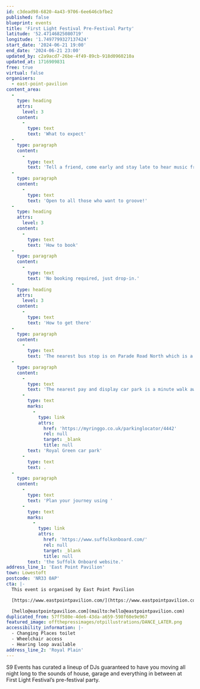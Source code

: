 ```yaml
---
id: c3dead98-6820-4a43-9706-6ee646cbfbe2
published: false
blueprint: events
title: 'First Light Festival Pre-Festival Party'
latitude: '52.47146825080719'
longitude: '1.7497799327137424'
start_date: '2024-06-21 19:00'
end_date: '2024-06-21 23:00'
updated_by: c2a9acd7-26be-4f49-89cb-918d0960210a
updated_at: 1716909831
free: true
virtual: false
organisers:
  - east-point-pavilion
content_area:
  -
    type: heading
    attrs:
      level: 3
    content:
      -
        type: text
        text: 'What to expect'
  -
    type: paragraph
    content:
      -
        type: text
        text: 'Tell a friend, come early and stay late to hear music from the likes of Shelly, Student Loan, Fred n Max and Tom Croome...'
  -
    type: paragraph
    content:
      -
        type: text
        text: 'Open to all those who want to groove!'
  -
    type: heading
    attrs:
      level: 3
    content:
      -
        type: text
        text: 'How to book'
  -
    type: paragraph
    content:
      -
        type: text
        text: 'No booking required, just drop-in.'
  -
    type: heading
    attrs:
      level: 3
    content:
      -
        type: text
        text: 'How to get there'
  -
    type: paragraph
    content:
      -
        type: text
        text: 'The nearest bus stop is on Parade Road North which is a three minute walk from East Point Pavilion. There is a selection of buses which connect us to the town centre for example, No X2, X22 and 109.'
  -
    type: paragraph
    content:
      -
        type: text
        text: 'The nearest pay and display car park is a minute walk away at '
      -
        type: text
        marks:
          -
            type: link
            attrs:
              href: 'https://myringgo.co.uk/parkinglocator/4442'
              rel: null
              target: _blank
              title: null
        text: 'Royal Green car park'
      -
        type: text
        text: .
  -
    type: paragraph
    content:
      -
        type: text
        text: 'Plan your journey using '
      -
        type: text
        marks:
          -
            type: link
            attrs:
              href: 'https://www.suffolkonboard.com/'
              rel: null
              target: _blank
              title: null
        text: 'the Suffolk Onboard website.'
address_line_1: 'East Point Pavilion'
town: Lowestoft
postcode: 'NR33 0AP'
cta: |-
  This event is organised by East Point Pavilion

  [https://www.eastpointpavilion.com/](https://www.eastpointpavilion.com/)

  [hello@eastpointpavilion.com](mailto:hello@eastpointpavilion.com)
duplicated_from: 57ff580e-4de6-43da-a659-598f60e9e967
featured_image: offthepressimages/otpillustrations/DANCE_LATER.png
accessibility_information: |-
  - Changing Places toilet
  - Wheelchair access
  - Hearing loop available
address_line_2: 'Royal Plain'
---
```

S9 Events has curated a lineup of DJs guaranteed to have you moving all night long to the sounds of house, garage and everything in between at First Light Festival’s pre-festival party.